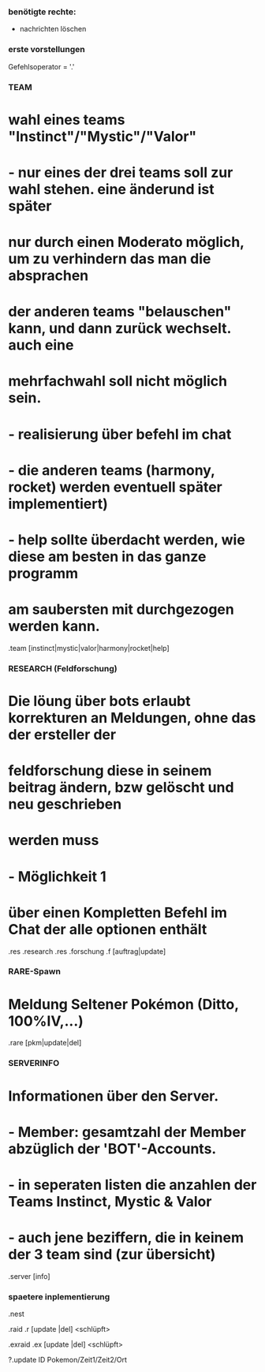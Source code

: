 ### benötigte rechte:
- nachrichten löschen

### erste vorstellungen
Gefehlsoperator = '.'

### TEAM ###
# wahl eines teams "Instinct"/"Mystic"/"Valor"
# - nur eines der drei teams soll zur wahl stehen. eine änderund ist später
#   nur durch einen Moderato möglich, um zu verhindern das man die absprachen
#   der anderen teams "belauschen" kann, und dann zurück wechselt. auch eine
#   mehrfachwahl soll nicht möglich sein.
# - realisierung über befehl im chat
# - die anderen teams (harmony, rocket) werden eventuell später implementiert)
# - help sollte überdacht werden, wie diese am besten in das ganze programm
#   am saubersten mit durchgezogen werden kann.
.team [instinct|mystic|valor|harmony|rocket|help]

### RESEARCH (Feldforschung) ###
# Die löung über bots erlaubt korrekturen an Meldungen, ohne das der ersteller der
# feldforschung diese in seinem beitrag ändern, bzw gelöscht und neu geschrieben
# werden muss
# - Möglichkeit 1
#   über einen Kompletten Befehl im Chat der alle optionen enthält
.res .research .res .forschung .f [auftrag|update]

### RARE-Spawn
# Meldung Seltener Pokémon (Ditto, 100%IV,...)
.rare [pkm|update|del] <tarnung> <wp> <maps> <time>

### SERVERINFO
# Informationen über den Server.
# - Member: gesamtzahl der Member abzüglich der 'BOT'-Accounts.
#           - in seperaten listen die anzahlen der Teams Instinct, Mystic & Valor
#           - auch jene beziffern, die in keinem der 3 team sind (zur übersicht)
.server [info]

### spaetere inplementierung ###

.nest

.raid .r [update <id>|del] <pokemon> <schlüpft> <start> <arena>

.exraid .ex [update <id>|del] <datum> <schlüpft>

?.update ID Pokemon/Zeit1/Zeit2/Ort

